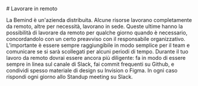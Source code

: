 # Lavorare in remoto

La Bemind è un'azienda distribuita. Alcune risorse lavorano completamente da remoto, altre per necessità, lavorano in sede. Queste ultime hanno la possibilità di lavorare da remoto per qualche giorno quando è necessario, concordandolo con un certo preavviso con il responsabile organizzativo.
L’importante è essere sempre raggiungibile in modo semplice per il team e comunicare se si sarà scollegati per alcuni periodi di tempo.
Durante il tuo lavoro da remoto dovrai essere ancora più diligente: fa in modo di essere sempre in linea sul canale di Slack, fai commit frequenti su Github, e condividi spesso materiale di design su Invision o Figma.
In ogni caso rispondi ogni giorno allo Standup meeting su Slack.
